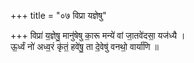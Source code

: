 +++
title = "०७ विप्रा यज्ञेषु"

+++
विप्रा॑ य॒ज्ञेषु॒ मानु॑षेषु का॒रू मन्ये॑ वां जा॒तवे॑दसा॒ यज॑ध्यै ।  
ऊ॒र्ध्वं नो॑ अध्व॒रं कृ॑तं॒ हवे॑षु॒ ता दे॒वेषु॑ वनथो॒ वार्या॑णि ॥